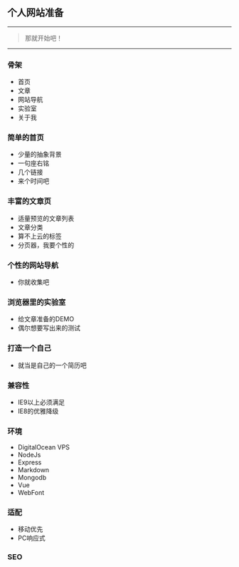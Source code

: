 ## 个人网站准备

------------------
> 那就开始吧！

-----------------

### 骨架

* 首页
* 文章
* 网站导航
* 实验室
* 关于我

### 简单的首页

* 少量的抽象背景
* 一句座右铭
* 几个链接
* 来个时间吧

### 丰富的文章页

* 适量预览的文章列表
* 文章分类
* 算不上云的标签
* 分页器，我要个性的

### 个性的网站导航

* 你就收集吧

### 浏览器里的实验室

* 给文章准备的DEMO
* 偶尔想要写出来的测试

### 打造一个自己

* 就当是自己的一个简历吧

### 兼容性

* IE9以上必须满足
* IE8的优雅降级

### 环境

* DigitalOcean VPS
* NodeJs
* Express
* Markdown
* Mongodb
* Vue
* WebFont

### 适配

* 移动优先
* PC响应式

### SEO
